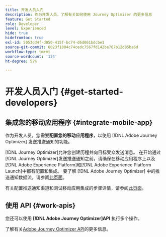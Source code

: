 ```yaml
---
title: 开发人员入门
description: 作为开发人员，了解有关如何使用 Journey Optimizer 的更多信息
feature: Get Started
role: Developer
level: Experienced
hide: true
hidefromtoc: true
exl-id: 5053dd4f-d050-415f-bc74-d6d061bdcbe1
source-git-commit: 6023f1004c74cedc7567fd142be767b12d85ba6d
workflow-type: tm+mt
source-wordcount: '124'
ht-degree: 52%

---
```


# 开发人员入门 {#get-started-developers}

## 集成您的移动应用程序 {#integrate-mobile-app}

作为开发人员，您需要&#x200B;**配置您的移动应用程序**，以使用 [!DNL Adobe Journey Optimizer] 发送推送通知的功能。

[!DNL Journey Optimizer]允许您创建历程并向目标受众发送消息。 在开始通过[!DNL Journey Optimizer]发送推送通知之前，请确保在移动应用程序上以及[!DNL Adobe Experience Platform]和[!DNL Adobe Experience Platform Launch]中都有配置和集成。 要了解 [!DNL Adobe Journey Optimizer] 中的推送通知数据流，请参阅[此页面](../../push/push-gs.md)。

有关配置推送通知渠道和测试移动应用集成的步骤详情，请参阅[此页面](../../push/push-configuration.md)。

## 使用 API {#work-apis}

您还可以使用 **[!DNL Adobe Journey Optimizer]API** 执行多个操作。

了解有关[Adobe Journey Optimizer API](../../configuration/ajo-apis.md)的更多信息。